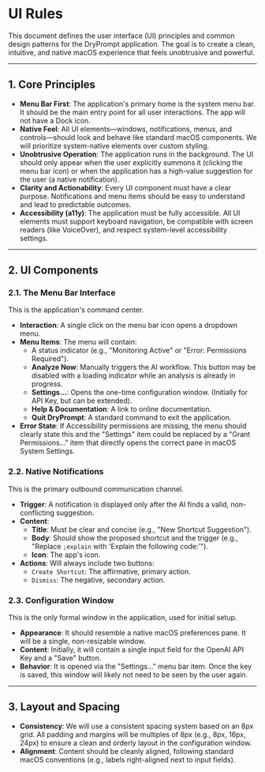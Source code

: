 # UI Rules

This document defines the user interface (UI) principles and common design patterns for the DryPrompt application. The goal is to create a clean, intuitive, and native macOS experience that feels unobtrusive and powerful.

---

## 1. Core Principles

*   **Menu Bar First**: The application's primary home is the system menu bar. It should be the main entry point for all user interactions. The app will not have a Dock icon.
*   **Native Feel**: All UI elements—windows, notifications, menus, and controls—should look and behave like standard macOS components. We will prioritize system-native elements over custom styling.
*   **Unobtrusive Operation**: The application runs in the background. The UI should only appear when the user explicitly summons it (clicking the menu bar icon) or when the application has a high-value suggestion for the user (a native notification).
*   **Clarity and Actionability**: Every UI component must have a clear purpose. Notifications and menu items should be easy to understand and lead to predictable outcomes.
*   **Accessibility (a11y)**: The application must be fully accessible. All UI elements must support keyboard navigation, be compatible with screen readers (like VoiceOver), and respect system-level accessibility settings.

---

## 2. UI Components

### 2.1. The Menu Bar Interface

This is the application's command center.

*   **Interaction**: A single click on the menu bar icon opens a dropdown menu.
*   **Menu Items**: The menu will contain:
    *   A status indicator (e.g., "Monitoring Active" or "Error: Permissions Required").
    *   **Analyze Now**: Manually triggers the AI workflow. This button may be disabled with a loading indicator while an analysis is already in progress.
    *   **Settings...**: Opens the one-time configuration window. (Initially for API Key, but can be extended).
    *   **Help & Documentation**: A link to online documentation.
    *   **Quit DryPrompt**: A standard command to exit the application.
*   **Error State**: If Accessibility permissions are missing, the menu should clearly state this and the "Settings" item could be replaced by a "Grant Permissions..." item that directly opens the correct pane in macOS System Settings.

### 2.2. Native Notifications

This is the primary outbound communication channel.

*   **Trigger**: A notification is displayed only after the AI finds a valid, non-conflicting suggestion.
*   **Content**:
    *   **Title**: Must be clear and concise (e.g., "New Shortcut Suggestion").
    *   **Body**: Should show the proposed shortcut and the trigger (e.g., "Replace `;explain` with 'Explain the following code:'").
    *   **Icon**: The app's icon.
*   **Actions**: Will always include two buttons:
    *   `Create Shortcut`: The affirmative, primary action.
    *   `Dismiss`: The negative, secondary action.

### 2.3. Configuration Window

This is the only formal window in the application, used for initial setup.

*   **Appearance**: It should resemble a native macOS preferences pane. It will be a single, non-resizable window.
*   **Content**: Initially, it will contain a single input field for the OpenAI API Key and a "Save" button.
*   **Behavior**: It is opened via the "Settings..." menu bar item. Once the key is saved, this window will likely not need to be seen by the user again.

---

## 3. Layout and Spacing

*   **Consistency**: We will use a consistent spacing system based on an 8px grid. All padding and margins will be multiples of 8px (e.g., 8px, 16px, 24px) to ensure a clean and orderly layout in the configuration window.
*   **Alignment**: Content should be cleanly aligned, following standard macOS conventions (e.g., labels right-aligned next to input fields). 